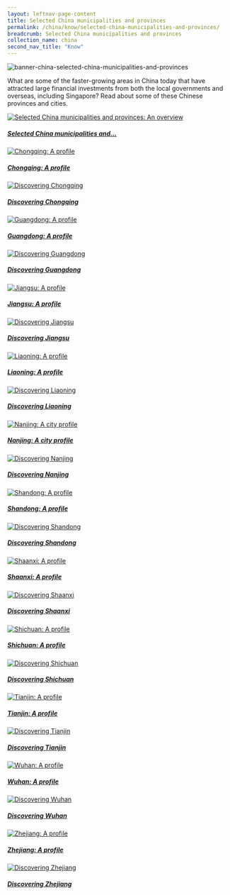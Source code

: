 ```yaml
---
layout: leftnav-page-content
title: Selected China municipalities and provinces
permalink: /china/know/selected-china-municipalities-and-provinces/
breadcrumb: Selected China municipalities and provinces
collection_name: china
second_nav_title: "Know"
---
```


![banner-china-selected-china-municipalities-and-provinces](\images\china\Selected-China-Provinces-cover-pic.jpg)

What are some of the faster-growing areas in China today that have attracted large financial investments from both the local governments and overseas, including Singapore? Read about some of these Chinese provinces and cities.

<div>
	<div class="row is-multiline">
		<div class="col is-one-third-desktop is-one-third-tablet">
			<a href="/china/know/china-municipalities-provinces/overview/" class="project-link">
				<img src="/images/china-selected/Selected-China-Provinces-An-overview-1-285x300.jpg" alt="Selected China municipalities and provinces: An overview" class="project-image">
			<div class="project-card">
				<div class="project-title margin--bottom--xs">
					<h5><b>Selected China municipalities and...</b></h5>
				</div>
			</div>
			</a>
		</div>
		<div class="col is-one-third-desktop is-one-third-tablet">
			<a href="/china/know/china-municipalities-provinces/chongqing-profile/" class="project-link">
				<img src="/images/china-selected/Chongqing-snapshot-285x300.jpg" alt="Chongqing: A profile" class="project-image">
			<div class="project-card">
				<div class="project-title margin--bottom--xs">
					<h5><b>Chongqing: A profile</b></h5>
				</div>
			</div>
			</a>
		</div>
		<div class="col is-one-third-desktop is-one-third-tablet">
			<a href="/china/know/china-municipalities-provinces/chongqing-guide/" class="project-link">
				<img src="/images/china-selected/Chongqing-RG-1-285x300.jpg" alt="Discovering Chongqing" class="project-image">
			<div class="project-card">
				<div class="project-title margin--bottom--xs">
					<h5><b>Discovering Chongqing</b></h5>
				</div>
			</div>
			</a>
		</div>
	</div>
</div>

<p><p>

<div>
	<div class="row is-multiline">
		<div class="col is-one-third-desktop is-one-third-tablet">
			<a href="/china/know/china-municipalities-provinces/guangdong-profile/" class="project-link">
				<img src="/images/china-selected/Guangdong-Profile-285x300.jpg" alt="Guangdong: A profile" class="project-image">
			<div class="project-card">
				<div class="project-title margin--bottom--xs">
					<h5><b>Guangdong: A profile</b></h5>
				</div>
			</div>
			</a>
		</div>
		<div class="col is-one-third-desktop is-one-third-tablet">
			<a href="/china/know/china-municipalities-provinces/guangdong-guide/" class="project-link">
				<img src="/images/china-selected/Guangdong-RG-1-285x300.jpg" alt="Discovering Guangdong" class="project-image">
			<div class="project-card">
				<div class="project-title margin--bottom--xs">
					<h5><b>Discovering Guangdong</b></h5>
				</div>
			</div>
			</a>
		</div>
		<div class="col is-one-third-desktop is-one-third-tablet">
			<a href="/china/know/china-municipalities-provinces/jiangsu-profile/" class="project-link">
				<img src="/images/china-selected/Selected-China-provinces-Jiangsu-A-profile-285x300.jpg" alt="Jiangsu: A profile" class="project-image">
			<div class="project-card">
				<div class="project-title margin--bottom--xs">
					<h5><b>Jiangsu: A profile</b></h5>
				</div>
			</div>
			</a>
		</div>
	</div>
</div>

<p><p>

<div>
	<div class="row is-multiline">
		<div class="col is-one-third-desktop is-one-third-tablet">
			<a href="/china/know/china-municipalities-provinces/jiangsu-guide/" class="project-link">
				<img src="/images/china-selected/Selected-China-provinces-Jiansgu-Living-in-the-province-285x300.jpg" alt="Discovering Jiangsu" class="project-image">
			<div class="project-card">
				<div class="project-title margin--bottom--xs">
					<h5><b>Discovering Jiangsu</b></h5>
				</div>
			</div>
			</a>
		</div>
		<div class="col is-one-third-desktop is-one-third-tablet">
			<a href="/china/know/china-municipalities-provinces/liaoning-profile/" class="project-link">
				<img src="/images/china-selected/Liaoning-Snapshot-285x300.jpg" alt="Liaoning: A profile" class="project-image">
			<div class="project-card">
				<div class="project-title margin--bottom--xs">
					<h5><b>Liaoning: A profile</b></h5>
				</div>
			</div>
			</a>
		</div>
		<div class="col is-one-third-desktop is-one-third-tablet">
			<a href="/china/know/china-municipalities-provinces/liaoning-guide/" class="project-link">
				<img src="/images/china-selected/Selected-China-provinces-Liaoning-Living-in-the-province-285x300.jpg" alt="Discovering Liaoning" class="project-image">
			<div class="project-card">
				<div class="project-title margin--bottom--xs">
					<h5><b>Discovering Liaoning</b></h5>
				</div>
			</div>
			</a>
		</div>
	</div>
</div>

<p><p>

<div>
	<div class="row is-multiline">
		<div class="col is-one-third-desktop is-one-third-tablet">
			<a href="/china/know/china-municipalities-provinces/nanjing-profile/" class="project-link">
				<img src="/images/china-selected/Nanjing-A-city-profile-285x300.jpg" alt="Nanjing: A city profile" class="project-image">
			<div class="project-card">
				<div class="project-title margin--bottom--xs">
					<h5><b>Nanjing: A city profile</b></h5>
				</div>
			</div>
			</a>
		</div>
		<div class="col is-one-third-desktop is-one-third-tablet">
			<a href="/china/know/china-municipalities-provinces/nanjing-guide/" class="project-link">
				<img src="/images/china-selected/Discovering-Nanjing-285x300.jpg" alt="Discovering Nanjing" class="project-image">
			<div class="project-card">
				<div class="project-title margin--bottom--xs">
					<h5><b>Discovering Nanjing</b></h5>
				</div>
			</div>
			</a>
		</div>
		<div class="col is-one-third-desktop is-one-third-tablet">
			<a href="/china/know/china-municipalities-provinces/shandong-profile/" class="project-link">
				<img src="/images/china-selected/Shandong-RG-1-285x300.jpg" alt="Shandong: A profile" class="project-image">
			<div class="project-card">
				<div class="project-title margin--bottom--xs">
					<h5><b>Shandong: A profile</b></h5>
				</div>
			</div>
			</a>
		</div>
	</div>
</div>

<p><p>

<div>
	<div class="row is-multiline">
		<div class="col is-one-third-desktop is-one-third-tablet">
			<a href="/china/know/china-municipalities-provinces/shandong-guide/" class="project-link">
				<img src="/images/china-selected/Selected-China-provinces-Shandong-Living-in-the-province-285x300.jpg" alt="Discovering Shandong" class="project-image">
			<div class="project-card">
				<div class="project-title margin--bottom--xs">
					<h5><b>Discovering Shandong</b></h5>
				</div>
			</div>
			</a>
		</div>
		<div class="col is-one-third-desktop is-one-third-tablet">
			<a href="/china/know/china-municipalities-provinces/shaanxi-profile/" class="project-link">
				<img src="/images/china-selected/Shaanxi-A-Profile-285x300.jpg" alt="Shaanxi: A profile" class="project-image">
			<div class="project-card">
				<div class="project-title margin--bottom--xs">
					<h5><b>Shaanxi: A profile</b></h5>
				</div>
			</div>
			</a>
		</div>
		<div class="col is-one-third-desktop is-one-third-tablet">
			<a href="/china/know/china-municipalities-provinces/shaanxi-guide/" class="project-link">
				<img src="/images/china-selected/Discovering-Shaanxi-285x300.jpg" alt="Discovering Shaanxi" class="project-image">
			<div class="project-card">
				<div class="project-title margin--bottom--xs">
					<h5><b>Discovering Shaanxi</b></h5>
				</div>
			</div>
			</a>
		</div>
	</div>
</div>

<p><p>

<div>
	<div class="row is-multiline">
		<div class="col is-one-third-desktop is-one-third-tablet">
			<a href="/china/know/china-municipalities-provinces/sichuan-profile/" class="project-link">
				<img src="/images/china-selected/Sichuan-Profile-new-285x300.jpg" alt="Shichuan: A profile" class="project-image">
			<div class="project-card">
				<div class="project-title margin--bottom--xs">
					<h5><b>Shichuan: A profile</b></h5>
				</div>
			</div>
			</a>
		</div>
		<div class="col is-one-third-desktop is-one-third-tablet">
			<a href="/china/know/china-municipalities-provinces/sichuan-guide/" class="project-link">
				<img src="/images/china-selected/Selected-China-provinces-Sichuan-Living-in-the-province-285x300.jpg" alt="Discovering Shichuan" class="project-image">
			<div class="project-card">
				<div class="project-title margin--bottom--xs">
					<h5><b>Discovering Shichuan</b></h5>
				</div>
			</div>
			</a>
		</div>
		<div class="col is-one-third-desktop is-one-third-tablet">
			<a href="/china/know/china-municipalities-provinces/tianjin-profile/" class="project-link">
				<img src="/images/china-selected/Tianjing-Snapshot-285x300.jpg" alt="Tianjin: A profile" class="project-image">
			<div class="project-card">
				<div class="project-title margin--bottom--xs">
					<h5><b>Tianjin: A profile</b></h5>
				</div>
			</div>
			</a>
		</div>
	</div>
</div>

<p><p>

<div>
	<div class="row is-multiline">
		<div class="col is-one-third-desktop is-one-third-tablet">
			<a href="/china/know/china-municipalities-provinces/tianjin-guide/" class="project-link">
				<img src="/images/china-selected/Tianjin-RG-285x300.jpg" alt="Discovering Tianjin" class="project-image">
			<div class="project-card">
				<div class="project-title margin--bottom--xs">
					<h5><b>Discovering Tianjin</b></h5>
				</div>
			</div>
			</a>
		</div>
		<div class="col is-one-third-desktop is-one-third-tablet">
			<a href="/china/know/china-municipalities-provinces/wuhan-profile/" class="project-link">
				<img src="/images/china-selected/Wuhan-A-profile-285x300.jpg" alt="Wuhan: A profile" class="project-image">
			<div class="project-card">
				<div class="project-title margin--bottom--xs">
					<h5><b>Wuhan: A profile</b></h5>
				</div>
			</div>
			</a>
		</div>
		<div class="col is-one-third-desktop is-one-third-tablet">
			<a href="/china/know/china-municipalities-provinces/wuhan-guide/" class="project-link">
				<img src="/images/china-selected/Discovering-Wuhan-2-285x300.jpg" alt="Discovering Wuhan" class="project-image">
			<div class="project-card">
				<div class="project-title margin--bottom--xs">
					<h5><b>Discovering Wuhan</b></h5>
				</div>
			</div>
			</a>
		</div>
	</div>
</div>

<p><p>

<div>
	<div class="row is-multiline">
		<div class="col is-one-third-desktop is-one-third-tablet">
			<a href="/china/know/china-municipalities-provinces/zhejiang-profile/" class="project-link">
				<img src="/images/china-selected/Zhejiang-snapshot-285x300.jpg" alt="Zhejiang: A profile" class="project-image">
			<div class="project-card">
				<div class="project-title margin--bottom--xs">
					<h5><b>Zhejiang: A profile</b></h5>
				</div>
			</div>
			</a>
		</div>
		<div class="col is-one-third-desktop is-one-third-tablet">
			<a href="/china/know/china-municipalities-provinces/zhejiang-guide/" class="project-link">
				<img src="/images/china-selected/Discovering-Zhejiang-285x300.jpg" alt="Discovering Zhejiang" class="project-image">
			<div class="project-card">
				<div class="project-title margin--bottom--xs">
				</div>
					<h5><b>Discovering Zhejiang</b></h5>
				</div>
			</div>
			</a>
		</div>
	</div>
</div>